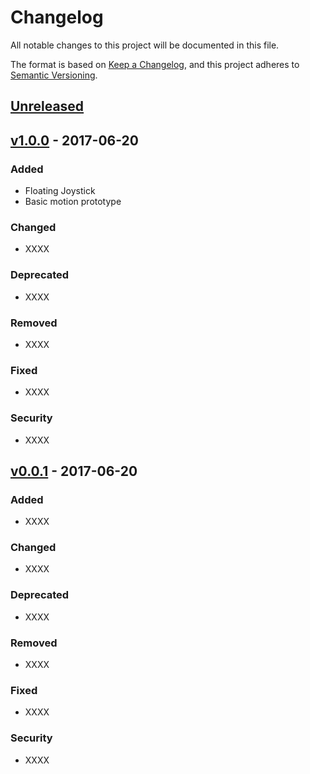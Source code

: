 # Changelog

All notable changes to this project will be documented in this file.

The format is based on [Keep a Changelog](https://keepachangelog.com/en/1.0.0/), and this project adheres to [Semantic Versioning](https://semver.org/spec/v2.0.0.html).

## [Unreleased]

## [v1.0.0] - 2017-06-20

### Added

- Floating Joystick
- Basic motion prototype

### Changed

- XXXX

### Deprecated

- XXXX

### Removed

- XXXX

### Fixed

- XXXX

### Security

- XXXX

## [v0.0.1] - 2017-06-20

### Added

- XXXX

### Changed

- XXXX

### Deprecated

- XXXX

### Removed

- XXXX

### Fixed

- XXXX

### Security

- XXXX

[Unreleased]: https://github.com/olivierlacan/keep-a-changelog/compare/v1.0.0...HEAD
[v1.0.0]: https://github.com/olivierlacan/keep-a-changelog/compare/v0.3.0...v1.0.0
[v0.0.1]: https://github.com/olivierlacan/keep-a-changelog/releases/tag/v0.0.1
